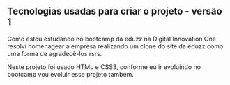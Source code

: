 ## Tecnologias usadas para criar o projeto - versão 1

Como estou estudando no bootcamp da eduzz na Digital Innovation One resolvi homenagear a empresa realizando um clone do site da eduzz como uma forma de agradecê-los rsrs. 

Neste projeto foi usado HTML e CSS3, conforme eu ir evoluindo no bootcamp vou evoluir esse projeto também. 
